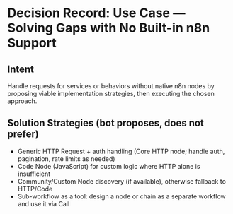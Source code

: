 # Decision Record: Use Case — Solving Gaps with No Built-in n8n Support

## Intent
Handle requests for services or behaviors without native n8n nodes by proposing viable implementation strategies, then executing the chosen approach.

## Solution Strategies (bot proposes, does not prefer)
- Generic HTTP Request + auth handling (Core HTTP node; handle auth, pagination, rate limits as needed)
- Code Node (JavaScript) for custom logic where HTTP alone is insufficient
- Community/Custom Node discovery (if available), otherwise fallback to HTTP/Code
- Sub-workflow as a tool: design a node or chain as a separate workflow and use it via Call
